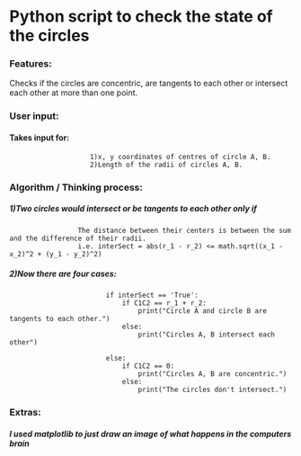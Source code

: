 # Python script to check the state of the circles

### Features:
Checks if the circles are concentric, are tangents to each other or intersect each other at more than one point.

### User input:
#### Takes input for:
                        1)x, y coordinates of centres of circle A, B.
                        2)Length of the radii of circles A, B.
                        
### Algorithm / Thinking process:    
##### 1)Two circles would intersect or be tangents to each other only if
                     The distance between their centers is between the sum and the difference of their radii.
                     i.e. interSect = abs(r_1 - r_2) <= math.sqrt((x_1 - x_2)^2 + (y_1 - y_2)^2)

##### 2)Now there are four cases:
                            if interSect == 'True':
                                if C1C2 == r_1 + r_2:
                                    print("Circle A and circle B are tangents to each other.")
                                else:
                                    print("Circles A, B intersect each other")
                                    
                            else:
                                if C1C2 == 0:
                                    print("Circles A, B are concentric.")
                                else:
                                    print("The circles don't intersect.")

### Extras:
##### I used matplotlib to just draw an image of what happens in the computers brain 
